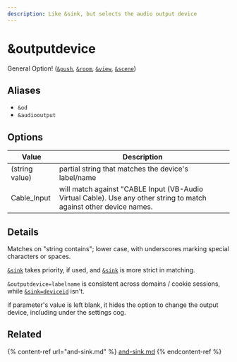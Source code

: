 ```yaml
---
description: Like &sink, but selects the audio output device
---
```


# \&outputdevice

General Option! ([`&push`](../../source-settings/push.md), [`&room`](../../general-settings/room.md), [`&view`](view.md), [`&scene`](scene.md))

## Aliases

* `&od`
* `&audiooutput`

## Options

| Value          | Description                                                                                                         |
| -------------- | ------------------------------------------------------------------------------------------------------------------- |
| (string value) | partial string that matches the device's label/name                                                                 |
| Cable\_Input   | will match against "CABLE Input (VB-Audio Virtual Cable). Use any other string to match against other device names. |

## Details

Matches on "string contains"; lower case, with underscores marking special characters or spaces.

[`&sink`](and-sink.md) takes priority, if used, and [`&sink`](and-sink.md) is more strict in matching.

`&outputdevice=labelname` is consistent across domains / cookie sessions, while [`&sink=deviceid`](and-sink.md) isn't.

if parameter's value is left blank, it hides the option to change the output device, including under the settings cog.

## Related

{% content-ref url="and-sink.md" %}
[and-sink.md](and-sink.md)
{% endcontent-ref %}
